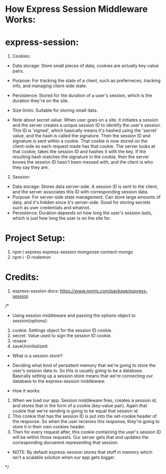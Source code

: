 # How Express Session Middleware Works:

# express-session:



1. Cookies:
- Data storage: Store small pieces of data, cookies are actually key-value pairs.
- Purpose: For tracking the state of a client, such as preferneces, tracking info, and managing client-side state.
- Persistence: Stored for hte duration of a user's session, which is the duration they're on the site.
- Size limits: Suitable for storing small data.


- Note about secret value: When user goes on a site, it initiates a session and the server creates a unique session ID to identify the user's session. This ID is 'signed', which basically means it's hashed using the 'secret' value, and the hash is called the signature. Then the session ID and signature is sent within a cookie. That cookie is now stored on the client-side so each request made has that cookie. The server looks at that cookie, takes the session ID and hashes it with the key. If the resulting hash matches the signature in the cookie, then the server knows the session ID hasn't been messed with, and the client is who they say they are.

2. Session:
- Data storage: Stores data server-side. A session ID is sent to the client, and the server associates this ID with corresponding session data.
- Purpose: For server-side state management. Can store large amounts of data, and it's hidden since it's server-side. Good for storing secrets such as user credentials and whatnot.
- Persistence: Duration depends on how long the user's session lasts, which is just how long the user is on the site for.


# Project Setup:
1. npm i express express-session mongoose connect-mongo
2. npm i -D nodemon


# Credits: 
1. express-session docs: https://www.npmjs.com/package/express-session



/*
+ Using session middleware and passing the options object to session(options):
1. cookie: Settings object for the session ID cookie. 
2. secret: Value used to sign the session ID cookie. 
3. resave:
4. saveUninitialized: 



+ What is a session store?:
- Deciding what kind of persistent memory that we're going to 
  store the user's session data in. So this is usually going to 
  be a database. Basically setting up a session store means 
  that we're connecting our database to the express-session 
  middleware.

- How it works:
1. When we load our app. Session middleware fires, creates a session
  id, and stores that in the form of a cookie (key-value pair). Again
  that cookie that we're sending is going to be equal that session id.
2. This cookie that has the session ID is put into the set-cookie header
  of the response. So when the user receives this response, they're going
  to store it in their own cookies header.
3. Then for every request after, this cookie containing the user's session ID
  will be within those requests. Our server gets that and updates the corresponding
  docuemnt representing that session.



- NOTE: By default express-session stores that stuff in 
  memory which isn't a scalable solution when our app
  gets bigger.

*/